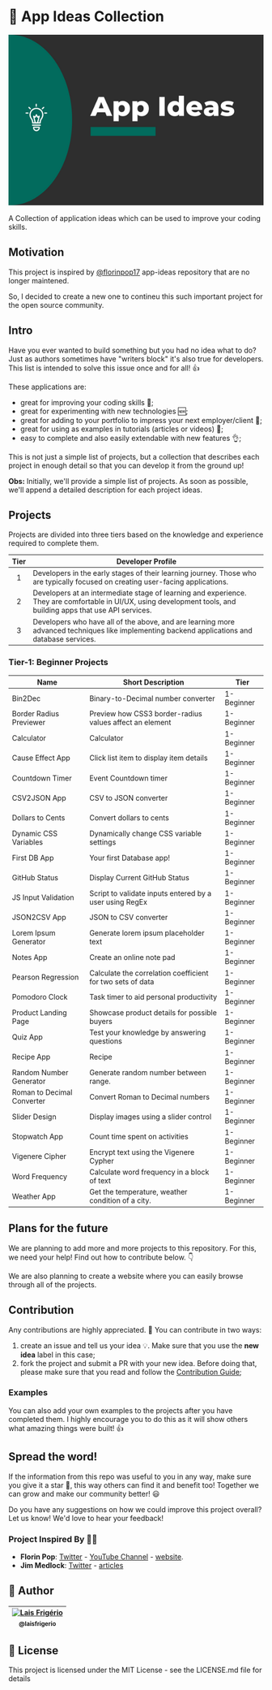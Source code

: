 # 📗 App Ideas Collection

<p align="center">
  <a><img src="./capa.png" alt="Repository cover: App Ideas" title="Repository cover: App Ideas"></a>
</p>

A Collection of application ideas which can be used to improve your coding skills.


## Motivation

This project is inspired by [@florinpop17](https://github.com/florinpop17/app-ideas) app-ideas repository that are no longer maintened.

So, I decided to create a new one to contineu this such important project for the open source community.

## Intro

Have you ever wanted to build something but you had no idea what to do? Just as
authors sometimes have "writers block" it's also true for developers. This list is intended to solve this issue once and for all! 👍

These applications are:

- great for improving your coding skills :muscle:;
- great for experimenting with new technologies 🆕;
- great for adding to your portfolio to impress your next employer/client :file_folder:;
- great for using as examples in tutorials (articles or videos) :page_with_curl:;
- easy to complete and also easily extendable with new features :ok_hand:;

This is not just a simple list of projects, but a collection that describes each project in enough detail so that you can develop it from the ground up!

**Obs:** Initially, we'll provide a simple list of projects. As soon as possible, we'll append a detailed description for each project ideas.

## Projects

Projects are divided into three tiers based on the knowledge and experience
required to complete them.

| Tier | Developer Profile                                                                                                                                                |
| :--: | ---------------------------------------------------------------------------------------------------------------------------------------------------------------- |
|  1   | Developers in the early stages of their learning journey. Those who are typically focused on creating user-facing applications.                                  |
|  2   | Developers at an intermediate stage of learning and experience. They are comfortable in UI/UX, using development tools, and building apps that use API services. |
|  3   | Developers who have all of the above, and are learning more advanced techniques like implementing backend applications and database services.                    |

### Tier-1: Beginner Projects

| Name                                                                              | Short Description                                          | Tier       |
| --------------------------------------------------------------------------------- | ---------------------------------------------------------- | ---------- |
| Bin2Dec                                                                           | Binary-to-Decimal number converter                         | 1-Beginner |
| Border Radius Previewer                                                           | Preview how CSS3 border-radius values affect an element    | 1-Beginner |
| Calculator                                                                        | Calculator                                                 | 1-Beginner |
| Cause Effect App                                                                  | Click list item to display item details                    | 1-Beginner |
| Countdown Timer                                                                   | Event Countdown timer                                      | 1-Beginner |
| CSV2JSON App                                                                      | CSV to JSON converter                                      | 1-Beginner |
| Dollars to Cents                                                                  | Convert dollars to cents                                   | 1-Beginner |
| Dynamic CSS Variables                                                             | Dynamically change CSS variable settings                   | 1-Beginner |
| First DB App                                                                      | Your first Database app!                                   | 1-Beginner |
| GitHub Status                                                                     | Display Current GitHub Status                              | 1-Beginner |
| JS Input Validation                                                               | Script to validate inputs entered by a user using RegEx    | 1-Beginner |
| JSON2CSV App                                                                      | JSON to CSV converter                                      | 1-Beginner |
| Lorem Ipsum Generator                                                             | Generate lorem ipsum placeholder text                      | 1-Beginner |
| Notes App                                                                         | Create an online note pad                                  | 1-Beginner |
| Pearson Regression                                                                | Calculate the correlation coefficient for two sets of data | 1-Beginner |
| Pomodoro Clock                                                                    | Task timer to aid personal productivity                    | 1-Beginner |
| Product Landing Page                                                              | Showcase product details for possible buyers               | 1-Beginner |
| Quiz App                                                                          | Test your knowledge by answering questions                 | 1-Beginner |
| Recipe App                                                                        | Recipe                                                     | 1-Beginner |
| Random Number Generator                                                           | Generate random number between range.                      | 1-Beginner |
| Roman to Decimal Converter                                                        | Convert Roman to Decimal numbers                           | 1-Beginner |
| Slider Design                                                                     | Display images using a slider control                      | 1-Beginner |
| Stopwatch App                                                                     | Count time spent on activities                             | 1-Beginner |
| Vigenere Cipher                                                                   | Encrypt text using the Vigenere Cypher                     | 1-Beginner |
| Word Frequency                                                                    | Calculate word frequency in a block of text                | 1-Beginner |
| Weather App                                                                       | Get the temperature, weather condition of a city.          | 1-Beginner |

## Plans for the future

We are planning to add more and more projects to this repository. For this, we need your help! Find out how to contribute below. 👇

We are also planning to create a website where you can easily browse through all of the projects.

## Contribution

Any contributions are highly appreciated. :pray: You can contribute in two ways:

1. create an issue and tell us your idea :bulb:. Make sure that you use the **new idea** label in this case;
2. fork the project and submit a PR with your new idea. Before doing that, please make sure that you read and follow the [Contribution Guide](./CONTRIBUTING.md);

### Examples

You can also add your own examples to the projects after you have completed them. I highly encourage you to do this as it will show others what amazing things were built! 👍

## Spread the word!

If the information from this repo was useful to you in any way, make sure you give it a star 🌟, this way others can find it and benefit too! Together we can grow and make our community better! :smiley:

Do you have any suggestions on how we could improve this project overall? Let us know! We'd love to hear your feedback!

### Project Inspired By 🙂🙂

- **Florin Pop**: [Twitter](https://twitter.com/florinpop1705) - [YouTube Channel](https://youtube.com/florinpop) - [website](https://florin-pop.com).
- **Jim Medlock**: [Twitter](https://twitter.com/jd_medlock) - [articles](https://medium.com/@jdmedlock)

## 👩 Author

| [<img src="https://avatars.githubusercontent.com/u/20709086?v=4" width="100px;" alt="Lais Frigério"/><br /><sub><b>@laisfrigerio</b></sub>](https://github.com/laisfrigerio)<br /> |
| :---: |


## 📄 License

This project is licensed under the MIT License - see the LICENSE.md file for details